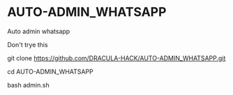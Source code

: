 # AUTO-ADMIN_WHATSAPP
Auto admin whatsapp

Don't trye this

git clone https://github.com/DRACULA-HACK/AUTO-ADMIN_WHATSAPP.git

cd AUTO-ADMIN_WHATSAPP

bash admin.sh
